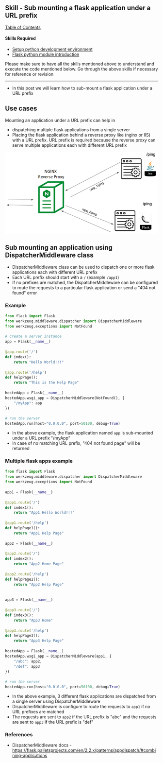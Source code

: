 ## Skill - Sub mounting a flask application under a URL prefix

[Table of Contents](https://nagasudhir.blogspot.com/2020/04/taming-python-table-of-contents.html)

#### Skills Required
* [Setup python development environment](https://nagasudhir.blogspot.com/2020/04/setup-python-development-environment_14.html)
* [Flask python module introduction](https://nagasudhir.blogspot.com/2022/04/flask-python-module-introduction-for.html)

Please make sure to have all the skills mentioned above to understand and execute the code mentioned below. Go through the above skills if necessary for reference or revision

<hr/>

* In this post we will learn how to sub-mount a flask application under a URL prefix

## Use cases
Mounting an application under a URL prefix can help in 
* dispatching multiple flask applications from a single server
* Placing the flask application behind a reverse proxy like (nginx or IIS) with a URL prefix. URL prefix is required because the reverse proxy can serve multiple applications each with different URL prefix

![reverse_proxy_arch image](https://github.com/nagasudhirpulla/taming_python/raw/master/blog/skills/assets/img/reverse_proxy_arch.png)
## Sub mounting an application using DispatcherMiddleware class  
* DispatcherMiddleware class can be used to dispatch one or more flask applications each with different URL prefix
* Each URL prefix should start with a `/` (example `/app1`)
* If no prefixes are matched, the DispatcherMiddleware can be configured to route the requests to a particular flask application or send a "404 not found" error  

### Example
```py
from flask import Flask
from werkzeug.middleware.dispatcher import DispatcherMiddleware
from werkzeug.exceptions import NotFound

# create a server instance
app = Flask(__name__)

@app.route('/')
def index():
    return "Hello World!!!"

@app.route('/help')
def helpPage():
    return "This is the Help Page"

hostedApp = Flask(__name__)
hostedApp.wsgi_app = DispatcherMiddleware(NotFound(), {
    "/myApp": app
})

# run the server
hostedApp.run(host="0.0.0.0", port=50100, debug=True)
```
* In the above example, the flask application named `app` is sub-mounted under a URL prefix "/myApp"
* In case of no matching URL prefix, "404 not found page" will be returned

### Multiple flask apps example
```py
from flask import Flask
from werkzeug.middleware.dispatcher import DispatcherMiddleware
from werkzeug.exceptions import NotFound

app1 = Flask(__name__)

@app1.route('/')
def index1():
    return "App1 Hello World!!!"

@app1.route('/help')
def helpPage1():
    return "App1 Help Page"

app2 = Flask(__name__)

@app2.route('/')
def index2():
    return "App2 Home Page"

@app2.route('/help')
def helpPage2():
    return "App2 Help Page"


app3 = Flask(__name__)

@app3.route('/')
def index3():
    return "App3 Home"

@app3.route('/help')
def helpPage3():
    return "App3 Help Page"

hostedApp = Flask(__name__)
hostedApp.wsgi_app = DispatcherMiddleware(app1, {
    "/abc": app2,
    "/def": app3
})

# run the server
hostedApp.run(host="0.0.0.0", port=50100, debug=True)
```
* In the above example, 3 different flask applications are dispatched from a single server using DispatcherMiddleware
* DispatcherMiddleware is configure to route the requests to `app1` if no URL prefixes are matched
* The requests are sent to `app2` if the URL prefix is "abc" and the  requests are sent to `app3` if the URL prefix is "def"

### References
* DispatcherMiddleware docs -  https://flask.palletsprojects.com/en/2.2.x/patterns/appdispatch/#combining-applications


<!--stackedit_data:
eyJoaXN0b3J5IjpbMjE0MDQ3MDIxMiwtNzYyMjE1MjQyLC0xMj
E1OTgyNzY4LC0xNTgyMTM1NzY2LC0yMDg4NzQ2NjEyXX0=
-->